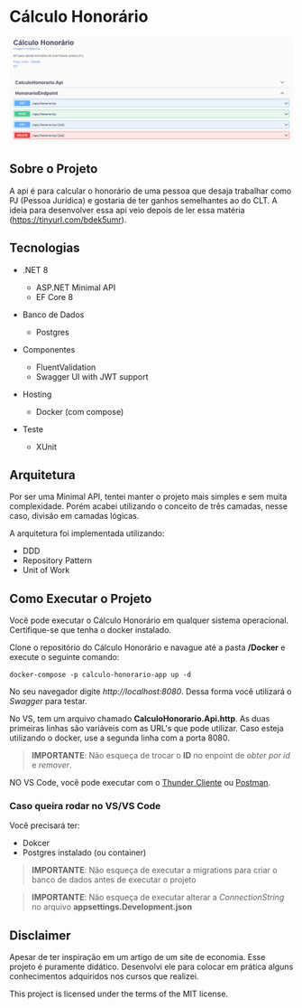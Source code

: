 # Cálculo Honorário

![Print do Swagger do Projeto](assets/swagger.png)

## Sobre o Projeto

A api é para calcular o honorário de uma pessoa que desaja trabalhar como PJ (Pessoa Jurídica) e gostaria de ter ganhos semelhantes ao do CLT. A ideia para desenvolver essa api veio depois de ler essa matéria (https://tinyurl.com/bdek5umr).

## Tecnologias

- .NET 8

  - ASP.NET Minimal API
  - EF Core 8

- Banco de Dados

  - Postgres

- Componentes

  - FluentValidation
  - Swagger UI with JWT support

- Hosting

  - Docker (com compose)

- Teste
  - XUnit

## Arquitetura

Por ser uma Minimal API, tentei manter o projeto mais simples e sem muita complexidade. Porém acabei utilizando o conceito de três camadas, nesse caso, divisão em camadas lógicas.

A arquitetura foi implementada utilizando:

- DDD
- Repository Pattern
- Unit of Work

## Como Executar o Projeto

Você pode executar o Cálculo Honorário em qualquer sistema operacional. Certifique-se que tenha o docker instalado.

Clone o repositório do Cálculo Honorário e navague até a pasta **/Docker** e execute o seguinte comando:

```
docker-compose -p calculo-honorario-app up -d
```

No seu navegador digite _http://localhost:8080_. Dessa forma você utilizará o _Swagger_ para testar.

No VS, tem um arquivo chamado **CalculoHonorario.Api.http**. As duas primeiras linhas são variáveis com as URL's que pode utilizar. Caso esteja utilizando o docker, use a segunda linha com a porta 8080.

> **IMPORTANTE**: Não esqueça de trocar o **ID** no enpoint de _obter por id_ e _remover_.

NO VS Code, você pode executar com o [Thunder Cliente](https://marketplace.visualstudio.com/items?itemName=rangav.vscode-thunder-client) ou [Postman](https://marketplace.visualstudio.com/items?itemName=Postman.postman-for-vscode).

### Caso queira rodar no VS/VS Code

Você precisará ter:

- Dokcer
- Postgres instalado (ou container)

> **IMPORTANTE**: Não esqueça de executar a migrations para criar o banco de dados antes de executar o projeto

> **IMPORTANTE**: Não esqueça de executar alterar a _ConnectionString_ no arquivo **appsettings.Development.json**

## Disclaimer

Apesar de ter inspiração em um artigo de um site de economia. Esse projeto é puramente didático. Desenvolvi ele para colocar em prática alguns conhecimentos adquiridos nos cursos que realizei.

This project is licensed under the terms of the MIT license.
